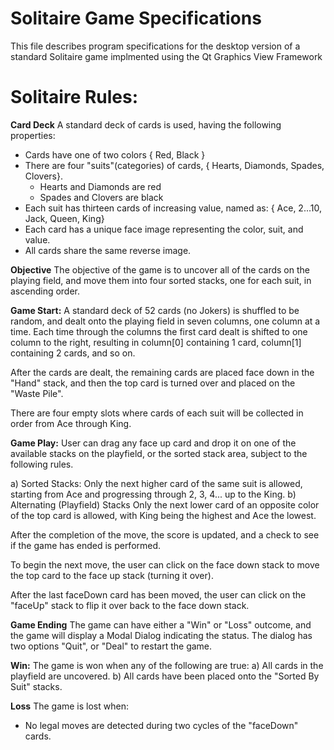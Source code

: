 # Solitaire Game Specifications 

This file describes program specifications for the desktop version of a standard Solitaire game implmented using the Qt Graphics View Framework


# Solitaire Rules: 
**Card Deck**
A standard deck of cards is used, having the following properties:

  * Cards have one of two colors { Red, Black } 
  * There are four "suits"(categories) of cards, { Hearts, Diamonds, Spades, Clovers}.
    * Hearts and Diamonds are red
    * Spades and Clovers are black
  * Each suit has thirteen cards of increasing value, named as: { Ace, 2...10, Jack, Queen, King}
  * Each card has a unique face image representing the color, suit, and value. 
  * All cards share the same reverse image.

**Objective** 
The objective of the game is to uncover all of the cards on the playing field, and move them into four sorted stacks, one for each suit, in ascending order.

**Game Start:** A standard deck of 52 cards (no Jokers) is shuffled to be random, and dealt onto the playing field in seven columns, one column at a time.  Each time through the columns the first card dealt is shifted to one column to the right, resulting in column[0] containing 1 card, column[1] containing 2 cards, and so on. 

After the cards are dealt, the remaining cards are placed face down in the "Hand" stack, and then the top card is turned over and placed on the  "Waste Pile".  

There are four empty slots where cards of each suit will be collected in order from Ace through King.  

**Game Play:**
User can drag any face up card and drop it on one of the available stacks on the playfield, or the sorted stack area, subject to the following rules. 

a) Sorted Stacks:  Only the next higher card of the same suit is allowed, starting from Ace and progressing through 2, 3, 4... up to the King.
b) Alternating (Playfield) Stacks Only the next lower card of an opposite color of the top card is allowed, with King being the highest and Ace the lowest.

After the completion of the move, the score is updated, and a check to see if the game has ended is performed. 

To begin the next move, the user can click on the face down stack to move the top card to the face up stack (turning it over).

After the last faceDown card has been moved, the user can click on the "faceUp" stack to flip it over back to the face down stack.

**Game Ending**
The game can have either a "Win" or "Loss" outcome, and the game will display a Modal Dialog indicating the status.   The dialog has two options "Quit", or "Deal" to restart the game.

**Win:**
The game is won when any of the following are true:
a) All cards in the playfield are uncovered.
b) All cards have been placed onto the "Sorted By Suit" stacks. 

**Loss**
The game is lost when:

* No legal moves are detected during two cycles of the "faceDown" cards.

